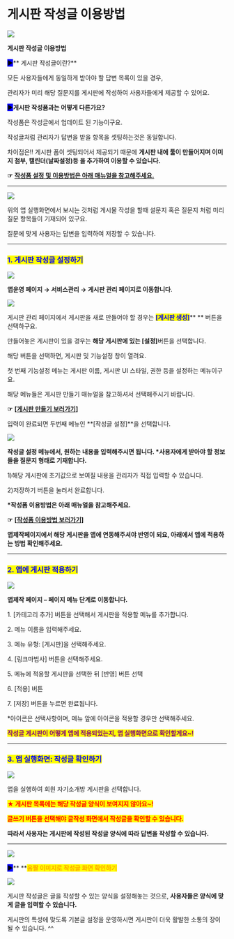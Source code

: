 # 게시판 작성글 이용방법

![](https://wp.swing2app.co.kr/wp-content/uploads/2018/09/%EC%9E%91%EC%84%B1%EA%B8%80%EC%A0%9C%EB%AA%A9.png)

**게시판 작성글 이용방법**

<mark style="background-color:blue;">**▶**</mark>** 게시판 작성글이란?**

모든 사용자들에게 동일하게 받아야 할 답변 목록이 있을 경우,

관리자가 미리 해당 질문지를 게시판에 작성하여 사용자들에게 제공할 수 있어요.

<mark style="background-color:blue;">**▶**</mark>**게시판 작성폼과는 어떻게 다른가요?**

작성폼은 작성글에서 업데이트 된 기능이구요.

작성글처럼 관리자가 답변을 받을 항목을 셋팅하는것은 동일합니다.

차이점은!! 게시판 폼이 셋팅되어서 제공되기 때문에 **게시판 내에 툴이 만들어지며 이미지 첨부, 캘린더(날짜설정)등 을 추가하여 이용할 수 있습니다.**

**☞** [**작성폼 설정 및 이용방법은 아래 매뉴얼을 참고해주세요.**](form.md)

***

![](https://wp.swing2app.co.kr/wp-content/uploads/2018/09/%EC%9E%91%EC%84%B1%EA%B8%807\_20.03.png)

위의 앱 실행화면에서 보시는 것처럼 게시물 작성을 할때 설문지 혹은 질문지 처럼 미리 질문 항목들이 기재되어 있구요.

질문에 맞게 사용자는 답변을 입력하여 저장할 수 있습니다.

***

### <mark style="color:blue;">**1. 게시판 작성글 설정하기**</mark>

![](https://wp.swing2app.co.kr/wp-content/uploads/2018/09/%EC%9E%91%EC%84%B1%EA%B8%801\_20.03.png)

**앱운영 페이지 → 서비스관리 → 게시판 관리 페이지로 이동합니다**.



![](https://wp.swing2app.co.kr/wp-content/uploads/2018/09/%EC%9E%91%EC%84%B1%EA%B8%802\_20.03.png)

게시판 관리 페이지에서  게시판을 새로 만들어야 할 경우는 <mark style="color:blue;">**\[게시판 생성]**</mark>** ** 버튼을 선택하구요.

만들어놓은 게시판이 있을 경우는 **해당 게시판에 있는 **<mark style="color:blue;">**\[설정]**</mark>버튼을 선택합니다.

해당 버튼을 선택하면, 게시판 및 기능설정 창이 열려요.

첫 번째 기능설정 메뉴는 게시판 이름, 게시판 UI 스타일, 권한 등을 설정하는 메뉴이구요.

해당 메뉴들은 게시판 만들기 매뉴얼을 참고하셔서 선택해주시기 바랍니다.

**☞** [**\[게시판 만들기 보러가기\]**](boardeditor.md)



입력이 완료되면 두번째 메뉴인 **\[작성글 설정]**을 선택합니다.

![](https://wp.swing2app.co.kr/wp-content/uploads/2018/09/%EC%9E%91%EC%84%B1%EA%B8%803\_20.03.png)

**작성글 설정 메뉴에서, 원하는 내용을 입력해주시면 됩니다. **<mark style="color:red;">**\*사용자에게 받아야 할 정보들을 질문지 형태로 기재합니다.**</mark>

1\)해당 게시판에 초기값으로 보여질 내용을 관리자가 직접 입력할 수 있습니다.

2\)저장하기 버튼을 눌러서 완료합니다.

**\*작성폼 이용방법은 아래 매뉴얼을 참고해주세요.**

**☞** [**\[작성폼 이용방법 보러가기\]**](form.md)



**앱제작페이지에서 해당 게시판을 앱에 연동해주셔야 반영이 되요, 아래에서 앱에 적용하는 방법 확인해주세요.**

***

### <mark style="color:blue;">**2. 앱에 게시판 적용하기**</mark>

![](https://wp.swing2app.co.kr/wp-content/uploads/2018/09/%EA%B2%8C%EC%8B%9C%ED%8C%90%EC%A0%81%EC%9A%A9NEW1.png)

**앱제작 페이지 – 페이지 메뉴 단계로 이동합니다.**

1\. \[카테고리 추가] 버튼을 선택해서 게시판을 적용할 메뉴를 추가합니다.&#x20;

2\. 메뉴 이름을 입력해주세요.

3\. 메뉴 유형: \[게시판]을 선택해주세요.

4\. \[링크마법사] 버튼을 선택해주세요.

5\. 메뉴에 적용할 게시판을 선택한 뒤 \[반영] 버튼 선택

6\. \[적용] 버튼

7\. \[저장] 버튼을 누르면 완료됩니다.

\*아이콘은 선택사항이며, 메뉴 앞에 아이콘을 적용할 경우만 선택해주세요.&#x20;

<mark style="color:purple;">**작성글 게시판이 어떻게 앱에 적용되었는지, 앱 실행화면으로 확인할게요\~!**</mark>

***

### <mark style="color:blue;">**3. 앱 실행화면: 작성글 확인하기**</mark>

![](https://wp.swing2app.co.kr/wp-content/uploads/2018/09/%EC%9E%91%EC%84%B1%EA%B8%805\_20.03.png)

앱을 실행하여 회원 자기소개방 게시판을 선택합니다.

<mark style="color:red;">**★ 게시판 목록에는 해당 작성글 양식이 보여지지 않아요\~!**</mark>

<mark style="color:red;">**글쓰기 버튼을 선택해야 글작성 화면에서 작성글을 확인할 수 있습니다.**</mark>

**따라서 사용자는 게시판에 작성된 작성글 양식에 따라 답변을 작성할 수 있습니다.**

****

![](https://wp.swing2app.co.kr/wp-content/uploads/2018/09/%EC%9E%91%EC%84%B1%EA%B8%806\_20.03.png)

<mark style="background-color:blue;">**▶**</mark>**  **<mark style="color:orange;">**움짤 이미지로 작성글 화면 확인하기**</mark>

![](https://wp.swing2app.co.kr/wp-content/uploads/2018/10/%EB%85%B9%ED%99%94\_2020\_03\_24\_13\_20\_21\_625.gif)

게시판 작성글은 글을 작성할 수 있는 양식을 설정해놓는 것으로, **사용자들은 양식에 맞게 글을 입력할 수 있습니다.**&#x20;

게시판의 특성에 맞도록 기본글 설정을 운영하시면 게시판이 더욱 활발한 소통의 장이 될 수 있습니다. ^^
